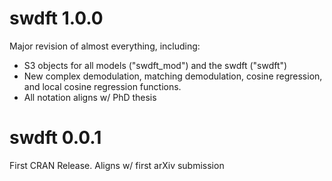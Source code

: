 # swdft 1.0.0
Major revision of almost everything, including:
- S3 objects for all models ("swdft_mod") and the swdft ("swdft")
- New complex demodulation, matching demodulation, cosine regression, and local cosine regression functions.  
- All notation aligns w/ PhD thesis

# swdft 0.0.1
First CRAN Release. Aligns w/ first arXiv submission 